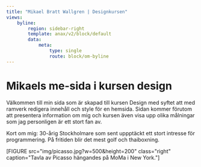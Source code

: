 ```yaml
---
title: "Mikael Bratt Wallgren | Designkursen"
views:
    byline:
        region: sidebar-right
        template: anax/v2/block/default
        data:
            meta:
                type: single
                route: block/om-byline
---
```

Mikaels me-sida i kursen design
=========================

Välkommen till min sida som är skapad till kursen Design med syftet att med ramverk redigera innehåll och style för en hemsida. Sidan kommer förutom att presentera information om mig och kursen även visa upp olika målningar som jag personligen är ett stort fan av.

Kort om mig: 30-årig Stockholmare som sent uppptäckt ett stort intresse för programmering. På fritiden blir det mest golf och thaiboxning.

[FIGURE src="img/picasso.jpg?w=500&height=200" class="right" caption="Tavla av Picasso hängandes på MoMa i New York."]
